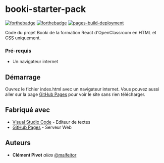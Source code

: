 # booki-starter-pack

[![forthebadge](https://forthebadge.com/images/badges/validated-html5.svg)](https://forthebadge.com)  [![forthebadge](https://forthebadge.com/images/badges/uses-css.svg)](https://forthebadge.com)  [![pages-build-deployment](https://github.com/Clement-Pivot/Booki/actions/workflows/pages/pages-build-deployment/badge.svg)](https://github.com/Clement-Pivot/Booki/actions/workflows/pages/pages-build-deployment)

Code du projet Booki de la formation React d'OpenClassroom en HTML et CSS uniquement.

### Pré-requis

- Un navigateur internet

## Démarrage

Ouvrez le fichier index.html avec un navigateur internet.
Vous pouvez aussi aller sur la page [GitHub Pages](https://Clement-Pivot.github.io/booki-starter-code/) pour voir le site sans rien télécharger.

## Fabriqué avec

* [Visual Studio Code](https://code.visualstudio.com/) - Editeur de textes
* [GitHub Pages](https://pages.github.com/) - Serveur Web

## Auteurs

* **Clément Pivot** _alias_ [@malfeitor](https://github.com/Clement-Pivot)
